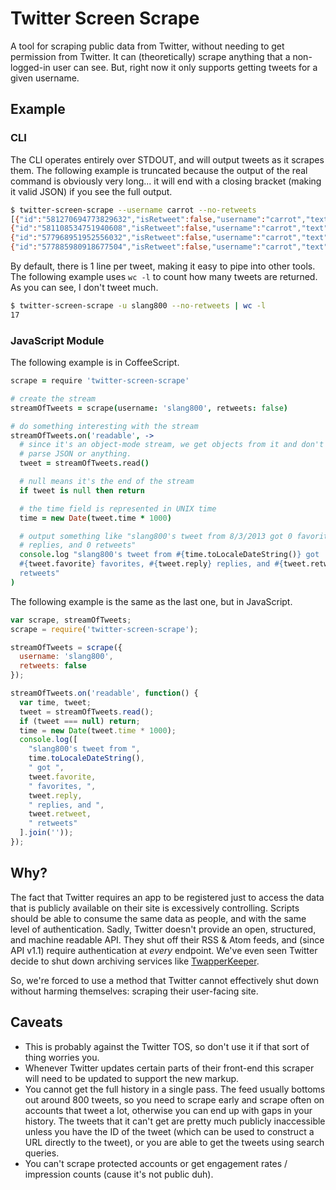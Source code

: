 # Twitter Screen Scrape
A tool for scraping public data from Twitter, without needing to get permission from Twitter. It can (theoretically) scrape anything that a non-logged-in user can see. But, right now it only supports getting tweets for a given username.

## Example
### CLI
The CLI operates entirely over STDOUT, and will output tweets as it scrapes them. The following example is truncated because the output of the real command is obviously very long... it will end with a closing bracket (making it valid JSON) if you see the full output.

```bash
$ twitter-screen-scrape --username carrot --no-retweets
[{"id":"581270694773829632","isRetweet":false,"username":"carrot","text":"Our CTO, @kylemac, speaking on the #LetsTalkCulture panel tonight @paperlesspost. pic.twitter.com/BvKrfXYhCs","time":1427420707,"images":["https://pbs.twimg.com/media/CBEWmtoVAAA5Xib.jpg:large"],"reply":0,"retweet":0,"favorite":6},
{"id":"581108534751940608","isRetweet":false,"username":"carrot","text":"For us @Carrot, @AppMeerkat is just one of many possible ways to execute a larger creative vision: http://carrot.is/blogging/industry/meerkat … via @calebkramer","time":1427382045,"images":[],"reply":0,"retweet":2,"favorite":3},
{"id":"577968951952556032","isRetweet":false,"username":"carrot","text":"T-shirts speak louder than words. Come see us @sxsw. pic.twitter.com/vvl22nvfDa","time":1426633510,"images":["https://pbs.twimg.com/media/CAVbsxIWQAAyY3R.jpg:large"],"reply":0,"retweet":0,"favorite":3},
{"id":"577885980918677504","isRetweet":false,"username":"carrot","text":"That's a lot O'Beer. Betcha can't Guinness what we're doing later...#BlackandTans pic.twitter.com/BuRyKoE9Bn","time":1426613729,"images":["https://pbs.twimg.com/media/CAUQPODWAAELrU5.jpg:large"],"reply":0,"retweet":0,"favorite":4},
```

By default, there is 1 line per tweet, making it easy to pipe into other tools. The following example uses `wc -l` to count how many tweets are returned. As you can see, I don't tweet much.

```bash
$ twitter-screen-scrape -u slang800 --no-retweets | wc -l
17
```

### JavaScript Module
The following example is in CoffeeScript.

```coffee
scrape = require 'twitter-screen-scrape'

# create the stream
streamOfTweets = scrape(username: 'slang800', retweets: false)

# do something interesting with the stream
streamOfTweets.on('readable', ->
  # since it's an object-mode stream, we get objects from it and don't need to
  # parse JSON or anything.
  tweet = streamOfTweets.read()

  # null means it's the end of the stream
  if tweet is null then return

  # the time field is represented in UNIX time
  time = new Date(tweet.time * 1000)

  # output something like "slang800's tweet from 8/3/2013 got 0 favorites, 0
  # replies, and 0 retweets"
  console.log "slang800's tweet from #{time.toLocaleDateString()} got
  #{tweet.favorite} favorites, #{tweet.reply} replies, and #{tweet.retweet}
  retweets"
)
```

The following example is the same as the last one, but in JavaScript.

```js
var scrape, streamOfTweets;
scrape = require('twitter-screen-scrape');

streamOfTweets = scrape({
  username: 'slang800',
  retweets: false
});

streamOfTweets.on('readable', function() {
  var time, tweet;
  tweet = streamOfTweets.read();
  if (tweet === null) return;
  time = new Date(tweet.time * 1000);
  console.log([
    "slang800's tweet from ",
    time.toLocaleDateString(),
    " got ",
    tweet.favorite,
    " favorites, ",
    tweet.reply,
    " replies, and ",
    tweet.retweet,
    " retweets"
  ].join(''));
});
```

## Why?
The fact that Twitter requires an app to be registered just to access the data that is publicly available on their site is excessively controlling. Scripts should be able to consume the same data as people, and with the same level of authentication. Sadly, Twitter doesn't provide an open, structured, and machine readable API. They shut off their RSS & Atom feeds, and (since API v1.1) require authentication at _every_ endpoint. We've even seen Twitter decide to shut down archiving services like [TwapperKeeper](https://twapperkeeper.wordpress.com/2011/02/22/removal-of-export-and-download-api-capabilities/).

So, we're forced to use a method that Twitter cannot effectively shut down without harming themselves: scraping their user-facing site.

## Caveats
- This is probably against the Twitter TOS, so don't use it if that sort of thing worries you.
- Whenever Twitter updates certain parts of their front-end this scraper will need to be updated to support the new markup.
- You cannot get the full history in a single pass. The feed usually bottoms out around 800 tweets, so you need to scrape early and scrape often on accounts that tweet a lot, otherwise you can end up with gaps in your history. The tweets that it can't get are pretty much publicly inaccessible unless you have the ID of the tweet (which can be used to construct a URL directly to the tweet), or you are able to get the tweets using search queries.
- You can't scrape protected accounts or get engagement rates / impression counts (cause it's not public duh).
